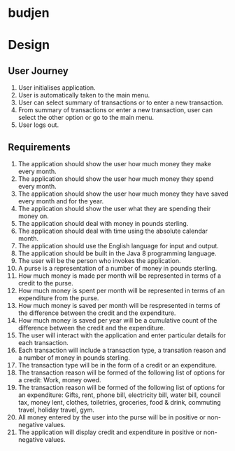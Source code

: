 # budjen

# Design

## User Journey

1. User initialises application.
1. User is automatically taken to the main menu.
1. User can select summary of transactions or to enter a new transaction.
1. From summary of transactions or enter a new transaction, user can select the other option or go to the main menu.
1. User logs out.

## Requirements

1. The application should show the user how much money they make every month.
1. The application should show the user how much money they spend every month.
1. The application should show the user how much money they have saved every month and for the year.
1. The application should show the user what they are spending their money on.
1. The application should deal with money in pounds sterling.
1. The application should deal with time using the absolute calendar month.
1. The application should use the English language for input and output.
1. The application should be built in the Java 8 programming language.
1. The user will be the person who invokes the application.
1. A purse is a representation of a number of money in pounds sterling.
1. How much money is made per month will be represented in terms of a credit to the purse.
1. How much money is spent per month will be represented in terms of an expenditure from the purse.
1. How much money is saved per month will be respresented in terms of the difference between the credit and the expenditure.
1. How much money is saved per year will be a cumulative count of the difference between the credit and the expenditure. 
1. The user will interact with the application and enter particular details for each transaction.
1. Each transaction will include a transaction type, a transation reason and a number of money in pounds sterling.
1. The transaction type will be in the form of a credit or an expenditure.
1. The transaction reason will be formed of the following list of options for a credit: Work, money owed.
1. The transaction reason will be formed of the following list of options for an expenditure: Gifts, rent, phone bill, electricity bill, water bill, council tax, money lent, clothes, toiletries, groceries, food & drink, commuting travel, holiday travel, gym.
1. All money entered by the user into the purse will be in positive or non-negative values.
1. The application will display credit and expenditure in positive or non-negative values.
